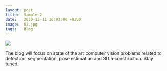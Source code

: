 ```yaml
---
layout: post
title:  Sample-2
date:   2020-12-11 16:03:00 +0300
image:  02.jpg
tags:   Blog
---
```


![]({{site.baseurl}}/img/02.jpg)

The blog will focus on state of the art computer vision problems related to detection, segmentation, pose estimation and 3D reconstruction.
Stay tuned.

